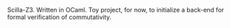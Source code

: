 Scilla-Z3. Written in OCaml. Toy project, for now, to initialize a back-end for formal verification of commutativity.
